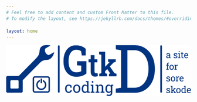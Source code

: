 ```yaml
---
# Feel free to add content and custom Front Matter to this file.
# To modify the layout, see https://jekyllrb.com/docs/themes/#overriding-theme-defaults

layout: home
---
```

<link rel="stylesheet" href="/pages/css/style.css" />
<link rel="stylesheet" href="/pages/css/main.css" />
<link rel="stylesheet" href="/pages/css/colors.css" />

![image](images/logos/logo_v11e_811x223.png)
